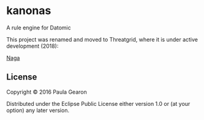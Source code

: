 # kanonas

A rule engine for Datomic

This project was renamed and moved to Threatgrid, where it is under active development (2018):

[Naga](https://github.com/threatgrid/naga)

## License

Copyright © 2016 Paula Gearon

Distributed under the Eclipse Public License either version 1.0 or (at
your option) any later version.
